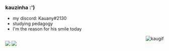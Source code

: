 ### kauzinha :')

- my discord: Kauany#2130
- studying pedagogy
- I'm the reason for his smile today
<img align="right" alt="kaugif" src="https://cdn.discordapp.com/attachments/856885895148077083/883421395151896627/ezgif.com-gif-maker.gif">

##

<div>
  <a href="https://www.instagram.com/kau_apenas/" target="_blank"><img src="https://img.shields.io/badge/-Instagram-%23E4405F?style=for-the-badge&logo=instagram&logoColor=white" target="_blank"></a>
  <a href="https://discord.gg/J6vqA58VDg" target="_blank"><img src="https://img.shields.io/badge/Discord-7289DA?style=for-the-badge&logo=discord&logoColor=white" target="_blank"></a>
  
</div>

